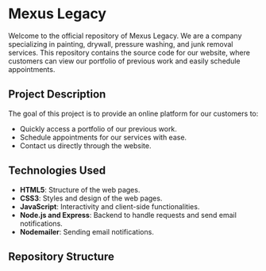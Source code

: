 # Mexus Legacy

Welcome to the official repository of Mexus Legacy. We are a company specializing in painting, drywall, pressure washing, and junk removal services. This repository contains the source code for our website, where customers can view our portfolio of previous work and easily schedule appointments.

## Project Description

The goal of this project is to provide an online platform for our customers to:
- Quickly access a portfolio of our previous work.
- Schedule appointments for our services with ease.
- Contact us directly through the website.

## Technologies Used

- **HTML5**: Structure of the web pages.
- **CSS3**: Styles and design of the web pages.
- **JavaScript**: Interactivity and client-side functionalities.
- **Node.js and Express**: Backend to handle requests and send email notifications.
- **Nodemailer**: Sending email notifications.

## Repository Structure
